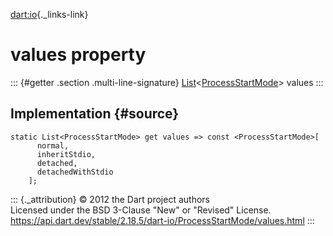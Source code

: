 [dart:io](../../dart-io/dart-io-library){._links-link}

values property
===============

::: {#getter .section .multi-line-signature}
[List](../../dart-core/list-class)\<[ProcessStartMode](../processstartmode-class)\>
values
:::

Implementation {#source}
--------------

``` {.language-dart data-language="dart"}
static List<ProcessStartMode> get values => const <ProcessStartMode>[
      normal,
      inheritStdio,
      detached,
      detachedWithStdio
    ];
```

::: {._attribution}
© 2012 the Dart project authors\
Licensed under the BSD 3-Clause \"New\" or \"Revised\" License.\
<https://api.dart.dev/stable/2.18.5/dart-io/ProcessStartMode/values.html>
:::
